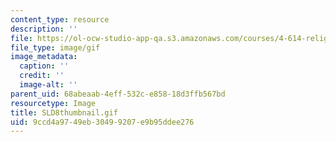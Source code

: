 ```yaml
---
content_type: resource
description: ''
file: https://ol-ocw-studio-app-qa.s3.amazonaws.com/courses/4-614-religious-architecture-and-islamic-cultures-fall-2002/9ccd4a9749eb30499207e9b95ddee276_SLD8thumbnail.gif
file_type: image/gif
image_metadata:
  caption: ''
  credit: ''
  image-alt: ''
parent_uid: 68abeaab-4eff-532c-e858-18d3ffb567bd
resourcetype: Image
title: SLD8thumbnail.gif
uid: 9ccd4a97-49eb-3049-9207-e9b95ddee276
---
```

